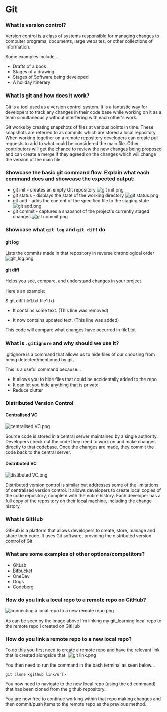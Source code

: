 # Git

### What is version control?

Version control is a class of systems responsible for managing changes to computer programs, documents, large websites, 
or other collections of information.

Some examples include...
* Drafts of a book
* Stages of a drawing
* Stages of Software being developed
* A holiday itinerary 

### What is git and how does it work?

Git is a tool used as a version control system. It is a fantastic way for developers to track any changes in their code
base while working on it as a team simultaneously without interfering with each other's work.

Git works by creating snapshots of files at various points in time. These snapshots are referred to as commits which are
stored a local repository. When working together on a remote repository developers can create pull requests to add to
what could be considered the main file. Other contributors will get the chance to review the new changes being proposed
and can create a merge if they agreed on the changes which will change the version of the main file.

### Showcase the basic git command flow. Explain what each command does and showcase the expected output:

* git init - creates an empty Git repository
![git init.png](..%2F..%2F..%2F..%2F..%2FPictures%2Fgit%20init.png)
* git status - displays the state of the working directory
![git status.png](..%2F..%2F..%2F..%2F..%2FPictures%2Fgit%20status.png)
* git add - adds the content of the specified file to the staging state
![git add.png](..%2F..%2F..%2F..%2F..%2FPictures%2Fgit%20add.png)
* git commit - captures a snapshot of the project's currently staged changes
![git commit.png](..%2F..%2F..%2F..%2F..%2FPictures%2Fgit%20commit.png)

### Showcase what `git log` and `git diff` do

#### git log
Lists the commits made in that repository in reverse chronological order
![git_log.png](..%2F..%2F..%2F..%2F..%2FPictures%2Fgit_log.png)

#### git diff
Helps you see, compare, and understand changes in your project

Here's an example:

$ git diff file1.txt
file1.txt
- It contains some text.   (This line was removed)
+ It now contains updated text.   (This line was added)

This code will compare what changes have occurred in file1.txt


### What is `.gitignore` and why should we use it? 

.gitignore is a command that allows us to hide files of our choosing from being detected/mentioned by git.

This is a useful command because...
* It allows you to hide files that could be accidentally added to the repo
* It can let you hide anything that is private
* Reduce clutter

### Distributed Version Control

#### Centralised VC
![centralised VC.png](..%2F..%2F..%2F..%2F..%2FPictures%2Fcentralised%20VC.png)

Source code is stored in a central server maintained by a single authority. Developers check out the code they need to 
work on and make changes directly to that codebase. Once the changes are made, they commit the code back to the central 
server.

#### Distributed VC
![distibuted VC.png](..%2F..%2F..%2F..%2F..%2FPictures%2Fdistibuted%20VC.png)

Distributed version control is similar but addresses some of the limitations of centralised version control. It allows 
developers to create local copies of the code repository, complete with the entire history. Each developer has a full 
copy of the repository on their local machine, including the change history.

### What is GitHub

GitHub is a platform that allows developers to create, store, manage and share their code. It uses Git 
software, providing the distributed version control of Git

### What are some examples of other options/competitors?

* GitLab
* Bitbucket
* OneDev
* Gogs
* Codeberg

### How do you link a local repo to a remote repo on GitHub?

![connecting a local repo to a new remote repo.png](..%2F..%2F..%2F..%2F..%2FPictures%2Fconnecting%20a%20local%20repo%20to%20a%20new%20remote%20repo.png)

As can be seen by the image above I'm linking my git_learning local repo to the remote repo I created on GitHub

### How do you link a remote repo to a new local repo? 

To do this you first need to create a remote repo and have the relevant link that is created alongside that.
![git link.png](..%2F..%2F..%2F..%2F..%2FPictures%2Fgit%20link.png)

You then need to run the command in the bash terminal as seen below...
````
git clone <github link/url>
````
You now need to navigate to the new local repo (using the cd command) that has been cloned from the github repository.

You are now free to continue working within that repo making changes and then commit/push items to the remote repo as
the previous method.

